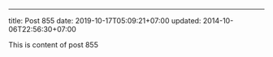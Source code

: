 ---
title: Post 855
date: 2019-10-17T05:09:21+07:00
updated: 2014-10-06T22:56:30+07:00

This is content of post 855